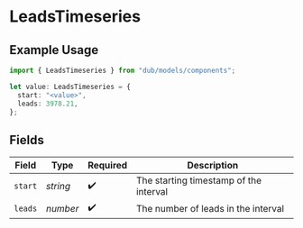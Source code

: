 # LeadsTimeseries

## Example Usage

```typescript
import { LeadsTimeseries } from "dub/models/components";

let value: LeadsTimeseries = {
  start: "<value>",
  leads: 3978.21,
};
```

## Fields

| Field                                  | Type                                   | Required                               | Description                            |
| -------------------------------------- | -------------------------------------- | -------------------------------------- | -------------------------------------- |
| `start`                                | *string*                               | :heavy_check_mark:                     | The starting timestamp of the interval |
| `leads`                                | *number*                               | :heavy_check_mark:                     | The number of leads in the interval    |